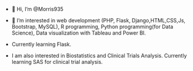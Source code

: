 - 👋 Hi, I’m @Morris935
- 👀 I’m interested in web development (PHP, Flask, Django,HTML,CSS,Js, Bootstrap, MySQL),
 R programming, Python programming(for Data Science), 
Data visualization with Tableau and Power BI.


- Currently learning Flask.

- I am also interested in Biostatistics and Clinical Trials Analysis. Currently learning SAS for clinical trial analysis.





<!---
Morris935/Morris935 is a ✨ special ✨ repository because its `README.md` (this file) appears on your GitHub profile.
You can click the Preview link to take a look at your changes.
--->
